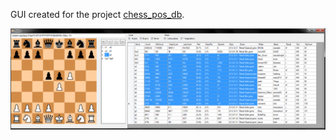 GUI created for the project [chess_pos_db](https://github.com/Sopel97/chess_pos_db).

![](https://raw.githubusercontent.com/Sopel97/chess_pos_db_gui/master/assets/graphics/example.png)